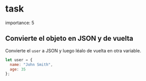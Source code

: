 # task

importance: 5

## Convierte el objeto en JSON y de vuelta

Convierte el `user` a JSON y luego léalo de vuelta en otra variable.

```javascript
let user = {
  name: "John Smith",
  age: 35
};
```

